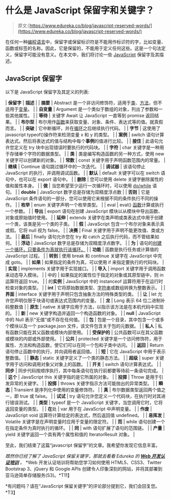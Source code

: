 # 什么是 JavaScript 保留字和关键字？

> 原文:[https://www.edureka.co/blog/javascript-reserved-words/](https://www.edureka.co/blog/javascript-reserved-words/)

在任何一种[编程语言](https://www.edureka.co/blog/top-10-programming-languages/)中，保留字或保留标识符是不能用作标识符的字，比如变量、函数或标签的名称。因此，它是保留的，不能用于定义任何这些。这是一个句法定义，保留字可能没有意义。在本文中，我们将讨论一些 [JavaScript](https://www.edureka.co/blog/javascript-tutorial/) 保留字及其描述。

## **JavaScript 保留字**

以下是 JavaScript 保留字及其定义的列表:

| **保留字** | **描述** |
| **摘要** | Abstract 是一个非访问修饰符，适用于[类](https://www.edureka.co/blog/javascript-classes/)、[方法](https://www.edureka.co/blog/javascript-array/)，但不适用于[变量](https://www.edureka.co/blog/javascript-variable/)。 |
| **自变量** | Argument 是一个类似于数组的对象，列出了参数和一些其他属性。 |
| **等待** | 关键字 Await 让 JavaScript 一直等到 promise 返回结果。 |
| **布尔型** | 布尔用作[函数](https://www.edureka.co/blog/javascript-functions/)来获取变量、对象、条件、表达式等的值。就真假而言。 |
| **突破** | 它中断循环，并在[循环](https://www.edureka.co/blog/javascript-loops/)之后继续执行代码。 |
| **字节** | 这使用了 javascript typeof()操作符来检测变量 x 和 y 的类型。 |
| **案例** | switch 语句计算表达式。然后将表达式的值与结构中每个**事例**的值进行比较。 |
| **接住** | 此语句允许您定义在 try 块中出现错误时要执行的代码块。 |
| **字符** | char 关键字是一种用于存储单个字符的数据类型。 |
| **类** | 类是编写构造函数的另一种方式，使用 new 关键字可以创建新的对象。 |
| **常数** | const 关键字用于声明函数范围内的常量。 |
| **继续** | Continue 语句跳过循环中的一次迭代。 |
| **调试器** | 该语句停止 JavaScript 的执行，并调用调试函数。 |
| **默认** | default 关键字可以在 switch 语句中，也可以在 export 语句中。 |
| **删除** | 您可以使用 delete 关键字删除属性的值和属性本身。 |
| **做** | 当您希望至少运行一次循环时，可以使用 [do/while](https://www.edureka.co/blog/javascript-loops/) 语句。 |
| **double** | JavaScript 数字总是存储为双精度浮点数 |
| **否则** | 它是 JavaScript 条件语句的一部分，您可以使用它来根据不同的条件执行不同的操作。 |
| **枚举** | enum 关键字声明一个枚举类型。 |
| eval | eval() [函数](https://www.edureka.co/blog/javascript-string-functions/)计算或执行一个参数。 |
| **导出** | export 语句在创建 JavaScript 模块以从模块中导出函数、对象或原始值时使用。 |
| **延伸** | extends 关键字在类声明或类表达式中用于创建一个类，该类是另一个类的子类。 |
| **假** | JavaScript 包含一个布尔对象来表示真或假。它将 null 视为 false。 |
| **决赛** | Final 关键字用于声明不能更改值、类或方法。 |
| **最后** | finally 语句允许您在 try 和 catch 之后执行代码，而不管结果如何。 |
| **浮动** | JavaScript 数字总是存储为双精度浮点数字。 |
| **为** | 语句的[创建一个循环，只要条件为真就执行该循环。](https://www.edureka.co/blog/javascript-loops/) |
| **功能** | 函数是执行任务或计算值的 JavaScript 过程。 |
| **转到** | 使用 break 和 continue 关键字在 JavaScript 中完成 goto。 |
| **如果** | 如果指定的条件为真，可以使用 if 来指定要执行的代码块。 |
| **实现** | implements 关键字用于实现接口。 |
| **导入** | import 关键字用于调用函数来动态导入模块。 |
| 中的 | 如果指定的属性位于指定的对象或其原型链中，则 in 运算符返回 true。 |
| 的**实例** | JavaScript 中的 instanceof 运算符用于在运行时检查对象的类型。 |
| **int** | 它将原始数据类型、[字符串](https://www.edureka.co/blog/javascript-string-functions/)或数组转换为整数表示。 |
| **界面** | interface 关键字用于声明只包含抽象方法的特殊类型的类。 |
| **让** | let 允许您声明仅限于块语句或表达式范围内的变量。 |
| **龙** | Long 表示 64 位二进制补码整数值 |
| **原生** | native 关键字应用于方法，以指示该方法是在本机代码中实现的。 |
| **新** | new 关键字构造并返回一个构造函数的对象。 |
| **null** | JavaScript 中的 Null 表示“无值”或不存在任何值。 |
| **包** | 包是一个目录，其中包含一个或多个模块以及一个 package.json 文件，该文件包含关于包的元数据。 |
| **私人** | 私有函数只能在其父函数或模块内部使用。 |
| **受保护的** | 公共函数可以在其父函数或模块的内部或外部使用。 |
| **公共** | protected 关键字是一个访问修饰符，用于属性、方法和构造函数，使它们可以在同一个包和子类中访问。 |
| **返回** | Return 语句停止函数中的执行，并向调用者返回值。 |
| **短** | 它在 JavaScript 中用于表示整数值。 |
| **静态** | static 关键字定义了一个类的静态方法。 |
| **超级** | super 关键字用于访问和调用对象父对象上的函数。 |
| **开关** | switch 语句计算表达式。 |
| **同步** | 同步代码按顺序执行，其中每条语句在执行前都要等待前一条语句完成。 |
| **这个** | JavaScript this 关键字指的是它所属的对象。 |
| **投掷** | Throw 是用于引发异常的关键字。 |
| **投掷** | throws 关键字指示方法可能抛出的异常类型。 |
| **瞬态** | Transient 是序列化中使用的变量修饰符。 |
| **真** | 布尔数据类型返回两个值之一，即 true 或 false。 |
| **试试** | try 语句允许您定义一个代码块，在执行时对其进行错误测试。 |
| **类型** | typeof 是一个 JavaScript 关键字，当您调用它时，它将返回变量的类型。 |
| **在**处 | var 用于在 JavaScript 中声明变量。 |
| **作废** | JavaScript void 运算符计算给定的表达式，然后返回值 undefined。 |
| **易挥发** | Volatile 关键字是在声明变量时应用于变量的限定符。 |
| **而** | while 语句创建一个在指定条件为真时执行的循环。 |
| **同** | with 语句扩展了语句的范围链。 |
| **产量** | yield 关键字返回一个具有两个属性和值的 IteratorResult 对象。 |

至此，我们结束了这篇“javascript 保留字”的文章。我希望你发现它信息丰富。

*既然你已经了解了 JavaScript 保留关键字，那就去看看 Edureka 的 **[Web 开发认证培训](https://www.edureka.co/complete-web-developer)** 。* *Web 开发认证培训将帮助您学习如何使用 HTML5、CSS3、Twitter Bootstrap 3、jQuery 和 Google APIs 创建令人印象深刻的网站，并将其部署到亚马逊简单存储服务(S3)。*T11】

*有问题吗？请在“JavaScript 保留关键字”的评论部分提到它，我们会回复您。*T3】